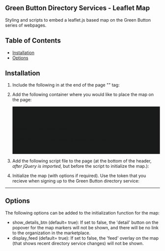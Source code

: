 Green Button Directory Services - Leaflet Map
------------------------

Styling and scripts to embed a leaflet.js based map on the Green Button series of webpages.

Table of Contents
-----------------

- [Installation](#installation)
- [Options](#options)


Installation
------------

1. Include the following in at the end of the page "<head>" tag:

    <link rel="stylesheet" href="https://unpkg.com/leaflet@1.1.0/dist/leaflet.css"
   integrity="sha512-wcw6ts8Anuw10Mzh9Ytw4pylW8+NAD4ch3lqm9lzAsTxg0GFeJgoAtxuCLREZSC5lUXdVyo/7yfsqFjQ4S+aKw=="
   crossorigin=""/>
    <script src="https://unpkg.com/leaflet@1.0.2/dist/leaflet.js"></script>
    <link rel="stylesheet" href="https://unpkg.com/leaflet@1.0.2/dist/leaflet.css" />
    <script src="https://unpkg.com/leaflet-responsive-popup@0.2.0/leaflet.responsive.popup.js"></script>
    <link rel="stylesheet" href="https://unpkg.com/leaflet-responsive-popup@0.2.0/leaflet.responsive.popup.css" />
    <link rel="stylesheet" href="{% static 'map_static/gb_map_styles.min.css' %}">

2. Add the following container where you would like to place the map on the page:
    
    <section class="mbr-section mbr-section__container article" id="header3-2" style="background-color: #191a1a; padding-top: 40px; padding-bottom: 40px;">
        <div class="container">
            <div class="row">
                <div class="col-xs-12">
                    <h3 class="mbr-section-title display-2" id="gb-map-header">Green Button Participants</h3>
                    <small class="mbr-section-subtitle">Over 65,000,000 data points and 35 members and counting...</small>
                </div>
            </div>
        </div>
    </section>
    <section id="map-section">
        <div class="gb-mapbox">
            <div id="gb-map">
                <!-- Map will be inserted here when initialized -->
            </div>
        </div>
    </section>
    
3. Add the following script file to the page (at the bottom of the header, *after jQuery is imported*, but before the script to initialize the map.):

    <script src="{% static 'map_static/gb_map_leaflet.js' %}"></script>
    
4. Initialize the map (with options if required). Use the token that you recieve when signing up to the Green Button directory service:

    <script type='text/javascript'>
        initGBMap(token={{ YOUR_GB_TOKEN }}, show_details_btn=false, display_feed=false);
    </script>
   
<hr>

Options
-------

The following options can be added to the initialization function for the map:

- show_details_btn (default= true): If set to false, the 'detail' button on the popover for the map markers will not be shown, and there will be no link to the organization in the marketplace.
- display_feed (default= true):  If set to false, the 'feed' overlay on the map (that shows recent directory service changes) will not be shown.